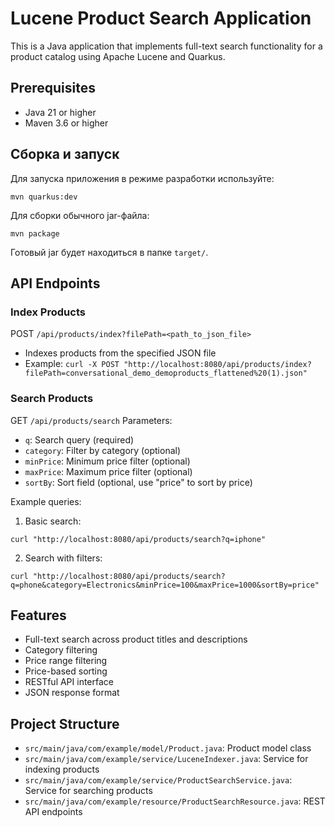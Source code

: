 # Lucene Product Search Application

This is a Java application that implements full-text search functionality for a product catalog using Apache Lucene and Quarkus.

## Prerequisites

- Java 21 or higher
- Maven 3.6 or higher

## Сборка и запуск

Для запуска приложения в режиме разработки используйте:

```
mvn quarkus:dev
```

Для сборки обычного jar-файла:

```
mvn package
```

Готовый jar будет находиться в папке `target/`.

## API Endpoints

### Index Products
POST `/api/products/index?filePath=<path_to_json_file>`
- Indexes products from the specified JSON file
- Example: `curl -X POST "http://localhost:8080/api/products/index?filePath=conversational_demo_demoproducts_flattened%20(1).json"`

### Search Products
GET `/api/products/search`
Parameters:
- `q`: Search query (required)
- `category`: Filter by category (optional)
- `minPrice`: Minimum price filter (optional)
- `maxPrice`: Maximum price filter (optional)
- `sortBy`: Sort field (optional, use "price" to sort by price)

Example queries:
1. Basic search:
```
curl "http://localhost:8080/api/products/search?q=iphone"
```

2. Search with filters:
```
curl "http://localhost:8080/api/products/search?q=phone&category=Electronics&minPrice=100&maxPrice=1000&sortBy=price"
```

## Features

- Full-text search across product titles and descriptions
- Category filtering
- Price range filtering
- Price-based sorting
- RESTful API interface
- JSON response format

## Project Structure

- `src/main/java/com/example/model/Product.java`: Product model class
- `src/main/java/com/example/service/LuceneIndexer.java`: Service for indexing products
- `src/main/java/com/example/service/ProductSearchService.java`: Service for searching products
- `src/main/java/com/example/resource/ProductSearchResource.java`: REST API endpoints 